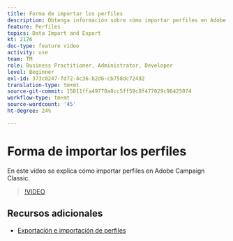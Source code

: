 ```yaml
---
title: Forma de importar los perfiles
description: Obtenga información sobre cómo importar perfiles en Adobe Campaign Classic
feature: Perfiles
topics: Data Import and Export
kt: 2176
doc-type: feature video
activity: use
team: TM
role: Business Practitioner, Administrator, Developer
level: Beginner
exl-id: 373c0247-fd72-4c36-b2d6-cb758dc72492
translation-type: tm+mt
source-git-commit: 15811ffa49770a8cc5ff59c8f477029c96425074
workflow-type: tm+mt
source-wordcount: '45'
ht-degree: 24%

---
```


# Forma de importar los perfiles

En este vídeo se explica cómo importar perfiles en Adobe Campaign Classic.

>[!VIDEO](https://video.tv.adobe.com/v/25608?quality=12)

## Recursos adicionales

- [Exportación e importación de perfiles](https://docs.adobe.com/content/help/en/campaign-classic/using/getting-started/profile-management/exporting-and-importing-profiles.html)
